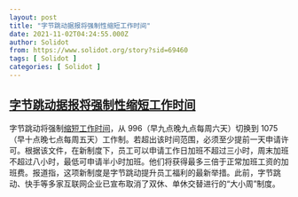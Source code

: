 ```yaml
---
layout: post
title: "字节跳动据报将强制性缩短工作时间"
date: 2021-11-02T04:24:55.000Z
author: Solidot
from: https://www.solidot.org/story?sid=69460
tags: [ Solidot ]
categories: [ Solidot ]
---
```

<!--1635827095000-->
[字节跳动据报将强制性缩短工作时间](https://www.solidot.org/story?sid=69460)
------

<div>
字节跳动将强制<a href="https://www.zaobao.com/realtime/china/story20211101-1209223" target="_blank">缩短工作时间</a>，从 996（早九点晚九点每周六天）切换到 1075（早十点晚七点每周五天）工作制。若超出该时间范围，必须至少提前一天申请许可。根据该文件，在新制度下，员工可以申请工作日加班不超过三小时，周末加班不超过八小时，最低可申请半小时加班。他们将获得最多三倍于正常加班工资的加班费。报道指，这项新制度是字节跳动提升员工福利的最新举措。此前，字节跳动、快手等多家互联网企业已宣布取消了双休、单休交替进行的“大小周”制度。
</div>

